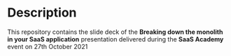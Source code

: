 # Description
This repository contains the slide deck of the **Breaking down the monolith in your SaaS application** presentation delivered during the **SaaS Academy** event on 27th October 2021
